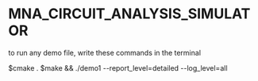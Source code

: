 # MNA_CIRCUIT_ANALYSIS_SIMULATOR

to run any demo file, write these commands in the terminal

$cmake .
$make && ./demo1 --report_level=detailed --log_level=all
